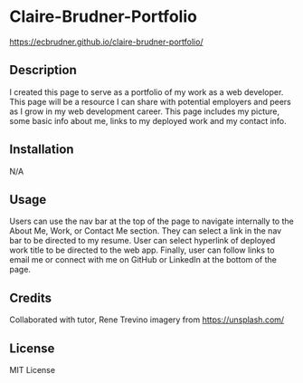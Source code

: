 # Claire-Brudner-Portfolio
https://ecbrudner.github.io/claire-brudner-portfolio/

## Description
I created this page to serve as a portfolio of my work as a web developer. This page will be a resource I can share with potential employers and peers as I grow in my web development career. This page includes my picture, some basic info about me, links to my deployed work and my contact info.

## Installation
N/A

## Usage
Users can use the nav bar at the top of the page to navigate internally to the About Me, Work, or Contact Me section. They can select a link in the nav bar to be directed to my resume. User can select hyperlink of deployed work title to be directed to the web app. Finally, user can follow links to email me or connect with me on GitHub or LinkedIn at the bottom of the page.

## Credits
Collaborated with tutor, Rene Trevino
imagery from https://unsplash.com/


## License
MIT License
